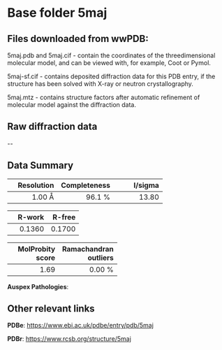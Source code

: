 # Base folder 5maj

## Files downloaded from wwPDB:

5maj.pdb and 5maj.cif - contain the coordinates of the threedimensional molecular model, and can be viewed with, for example, Coot or Pymol.

5maj-sf.cif - contains deposited diffraction data for this PDB entry, if the structure has been solved with X-ray or neutron crystallography.

5maj.mtz - contains structure factors after automatic refinement of molecular model against the diffraction data.

## Raw diffraction data

--<br> 

## Data Summary
|   | Resolution | Completeness| I/sigma |
|---|-------------:|----------------:|--------------:|
|   |1.00 Å|96.1  %|<img width=50/>13.80|

|   | **R-work**| **R-free**   
|---|-------------:|----------------:|           
||  0.1360|  0.1700|

|   |**MolProbity<br>score**| **Ramachandran<br>outliers** 
|---|-------------:|----------------:|
||  1.69|  0.00 %|

**Auspex Pathologies**: 

 

## Other relevant links 
**PDBe**:  https://www.ebi.ac.uk/pdbe/entry/pdb/5maj
 
**PDBr**: https://www.rcsb.org/structure/5maj 

